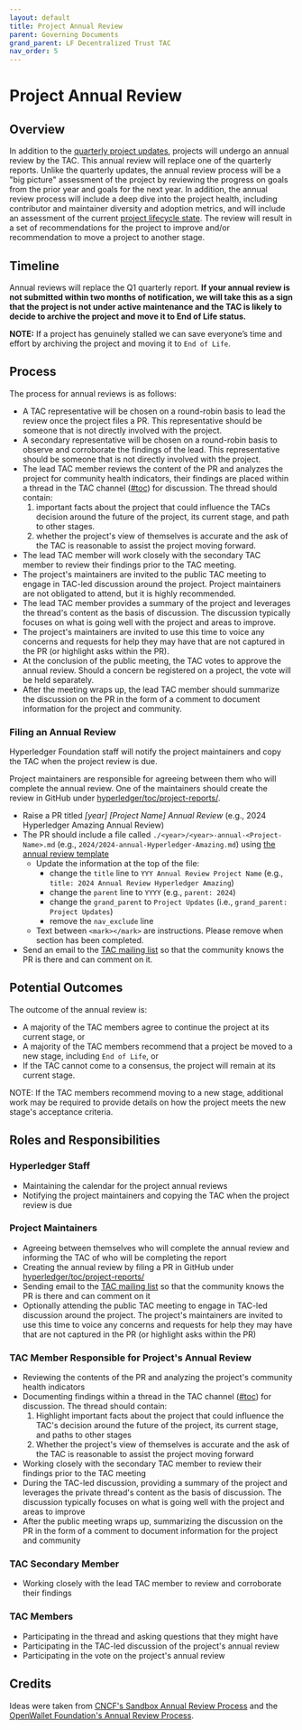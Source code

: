```yaml
---
layout: default
title: Project Annual Review
parent: Governing Documents
grand_parent: LF Decentralized Trust TAC
nav_order: 5
---
```

[//]: # (SPDX-License-Identifier: CC-BY-4.0)

# Project Annual Review

## Overview
In addition to the [quarterly project updates](./project-updates.md), projects will undergo an annual review by the TAC. This annual review will replace one of the quarterly reports. Unlike the quarterly updates, the annual review process will be a "big picture" assessment of the project by reviewing the progress on goals from the prior year and goals for the next year. In addition, the annual review process will include a deep dive into the project health, including contributor and maintainer diversity and adoption metrics, and will include an assessment of the current [project lifecycle state](./project-lifecycle.md). The review will result in a set of recommendations for the project to improve and/or recommendation to move a project to another stage.

## Timeline
Annual reviews will replace the Q1 quarterly report.  **If your annual review is not submitted within two months of notification, we will take this as a sign that the project is not under active maintenance and the TAC is likely to decide to archive the project and move it to End of Life status.**

**NOTE:** If a project has genuinely stalled we can save everyone’s time and effort by archiving the project and moving it to `End of Life`.

## Process
The process for annual reviews is as follows:

* A TAC representative will be chosen on a round-robin basis to lead the review once the project files a PR. This representative should be someone that is not directly involved with the project.
* A secondary representative will be chosen on a round-robin basis to observe and corroborate the findings of the lead. This representative should be someone that is not directly involved with the project.
* The lead TAC member reviews the content of the PR and analyzes the project for community health indicators, their findings are placed within a thread in the TAC channel ([#toc](https://discord.com/channels/905194001349627914/941384040316018790)) for discussion. The thread should contain:
    1. important facts about the project that could influence the TACs decision around the future of the project, its current stage, and path to other stages.
    2. whether the project's view of themselves is accurate and the ask of the TAC is reasonable to assist the project moving forward.
* The lead TAC member will work closely with the secondary TAC member to review their findings prior to the TAC meeting.
* The project's maintainers are invited to the public TAC meeting to engage in TAC-led discussion around the project. Project maintainers are not obligated to attend, but it is highly recommended.
* The lead TAC member provides a summary of the project and leverages the thread's content as the basis of discussion. The discussion typically focuses on what is going well with the project and areas to improve.
* The project's maintainers are invited to use this time to voice any concerns and requests for help they may have that are not captured in the PR (or highlight asks within the PR).
* At the conclusion of the public meeting, the TAC votes to approve the annual review. Should a concern be registered on a project, the vote will be held separately.
* After the meeting wraps up, the lead TAC member should summarize the discussion on the PR in the form of a comment to document information for the project and community.

### Filing an Annual Review
Hyperledger Foundation staff will notify the project maintainers and copy the TAC when the project review is due. 

Project maintainers are responsible for agreeing between them who will complete the annual review. One of the maintainers should create the review in GitHub under [hyperledger/toc/project-reports/](https://github.com/hyperledger/toc/tree/gh-pages/project-reports).

* Raise a PR titled *[year] [Project Name] Annual Review* (e.g., 2024 Hyperledger Amazing Annual Review)
* The PR should include a file called `./<year>/<year>-annual-<Project-Name>.md` (e.g., `2024/2024-annual-Hyperledger-Amazing.md`) using [the annual review template](../project-reports/0000-annual-review-template.md)
    - Update the information at the top of the file:
        - change the `title` line to `YYY Annual Review Project Name` (e.g., `title: 2024 Annual Review Hyperledger Amazing`)
        - change the `parent` line to `YYYY` (e.g., `parent: 2024`)
        - change the `grand_parent` to `Project Updates` (i.e., `grand_parent: Project Updates`)
        - remove the `nav_exclude` line
    - Text between `<mark></mark>` are instructions. Please remove when section has been completed.
* Send an email to the [TAC mailing list](mailto:toc@lists.hyperledger.org) so that the community knows the PR is there and can comment on it.

## Potential Outcomes
The outcome of the annual review is:

* A majority of the TAC members agree to continue the project at its current stage, or
* A majority of the TAC members recommend that a project be moved to a new stage, including `End of Life`, or
* If the TAC cannot come to a consensus, the project will remain at its current stage.

NOTE: If the TAC members recommend moving to a new stage, additional work may be required to provide details on how the project meets the new stage's acceptance criteria.

## Roles and Responsibilities

### Hyperledger Staff

- Maintaining the calendar for the project annual reviews
- Notifying the project maintainers and copying the TAC when the project review is due

### Project Maintainers
- Agreeing between themselves who will complete the annual review and informing the TAC of who will be completing the report
- Creating the annual review by filing a PR in GitHub under [hyperledger/toc/project-reports/](https://github.com/hyperledger/toc/tree/gh-pages/project-reports)
- Sending email to the [TAC mailing list](mailto:toc@lists.hyperledger.org) so that the community knows the PR is there and can comment on it
- Optionally attending the public TAC meeting to engage in TAC-led discussion around the project. The project's maintainers are invited to use this time to voice any concerns and requests for help they may have that are not captured in the PR (or highlight asks within the PR)

### TAC Member Responsible for Project's Annual Review
- Reviewing the contents of the PR and analyzing the project's community health indicators
- Documenting findings within a thread in the TAC channel ([#toc](https://discord.com/channels/905194001349627914/941384040316018790)) for discussion. The thread should contain:
    1. Highlight important facts about the project that could influence the TAC's decision around the future of the project, its current stage, and paths to other stages
    2. Whether the project's view of themselves is accurate and the ask of the TAC is reasonable to assist the project moving forward
- Working closely with the secondary TAC member to review their findings prior to the TAC meeting
- During the TAC-led discussion, providing a summary of the project and leverages the private thread's content as the basis of discussion. The discussion typically focuses on what is going well with the project and areas to improve
- After the public meeting wraps up, summarizing the discussion on the PR in the form of a comment to document information for the project and community

### TAC Secondary Member
- Working closely with the lead TAC member to review and corroborate their findings

### TAC Members
- Participating in the thread and asking questions that they might have
- Participating in the TAC-led discussion of the project's annual review
- Participating in the vote on the project's annual review

## Credits
Ideas were taken from [CNCF's Sandbox Annual Review Process](https://github.com/cncf/toc/blob/main/process/) and the [OpenWallet Foundation's Annual Review Process](https://openwallet-foundation.github.io/tac/governance/project-annual-review-process/).
